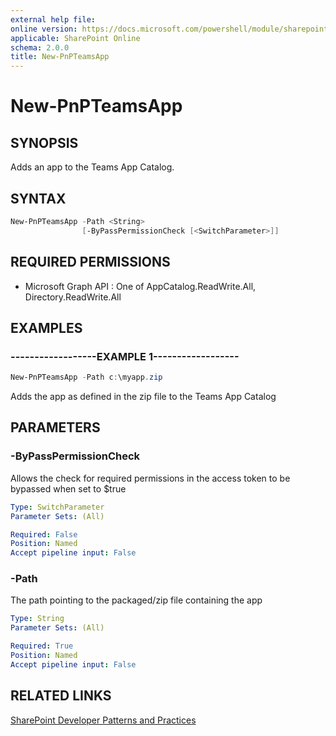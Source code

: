 ```yaml
---
external help file:
online version: https://docs.microsoft.com/powershell/module/sharepoint-pnp/new-pnpteamsapp
applicable: SharePoint Online
schema: 2.0.0
title: New-PnPTeamsApp
---
```


# New-PnPTeamsApp

## SYNOPSIS
Adds an app to the Teams App Catalog.

## SYNTAX 

```powershell
New-PnPTeamsApp -Path <String>
                [-ByPassPermissionCheck [<SwitchParameter>]]
```

## REQUIRED PERMISSIONS

  * Microsoft Graph API : One of AppCatalog.ReadWrite.All, Directory.ReadWrite.All

## EXAMPLES

### ------------------EXAMPLE 1------------------
```powershell
New-PnPTeamsApp -Path c:\myapp.zip
```

Adds the app as defined in the zip file to the Teams App Catalog

## PARAMETERS

### -ByPassPermissionCheck
Allows the check for required permissions in the access token to be bypassed when set to $true

```yaml
Type: SwitchParameter
Parameter Sets: (All)

Required: False
Position: Named
Accept pipeline input: False
```

### -Path
The path pointing to the packaged/zip file containing the app

```yaml
Type: String
Parameter Sets: (All)

Required: True
Position: Named
Accept pipeline input: False
```

## RELATED LINKS

[SharePoint Developer Patterns and Practices](https://aka.ms/sppnp)